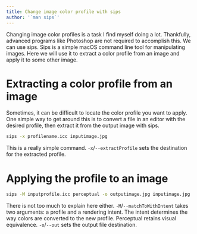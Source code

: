 ```yaml
---
title: Change image color profile with sips
author: '`man sips`'
---
```


Changing image color profiles is a task I find myself doing a lot.
Thankfully, advanced programs like Photoshop are not required to
accomplish this. We can use sips. Sips is a simple macOS command line
tool for manipulating images. Here we will use it to extract a color
profile from an image and apply it to some other image.

# Extracting a color profile from an image

Sometimes, it can be difficult to locate the color profile you want to
apply. One simple way to get around this is to convert a file in an
editor with the desired profile, then extract it from the output image
with sips.

```bash
sips -x profilename.icc inputimage.jpg
```

This is a really simple command. `-x`/`--extractProfile` sets the
destination for the extracted profile.

# Applying the profile to an image

```bash
sips -M inputprofile.icc perceptual -o outputimage.jpg inputimage.jpg
```

There is not too much to explain here either. `-M`/`--matchToWithIntent`
takes two arguments: a profile and a rendering intent. The intent
determines the way colors are converted to the new profile. Perceptual
retains visual equivalence. `-o`/`--out` sets the output file
destination.
